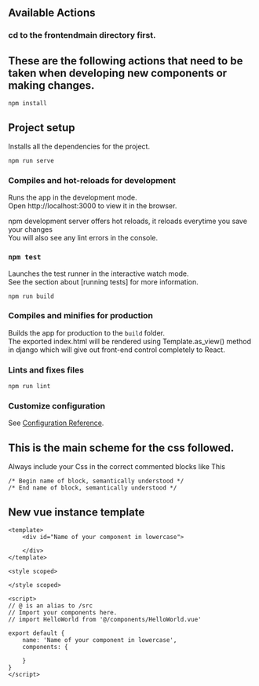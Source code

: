 ## Available Actions
### cd to the frontendmain directory first.

## These are the following actions that need to be taken when developing new components or making changes.

```
npm install
```
## Project setup
Installs all the dependencies for the project.

```
npm run serve
```
### Compiles and hot-reloads for development

Runs the app in the development mode.<br>
Open http://localhost:3000 to view it in the browser.

npm development server offers hot reloads, it reloads everytime you save your changes<br>
You will also see any lint errors in the console.

### `npm test`

Launches the test runner in the interactive watch mode.<br>
See the section about [running tests] for more information.


```
npm run build
```
### Compiles and minifies for production
Builds the app for production to the `build` folder.<br>
The exported index.html will be rendered using Template.as_view() method in django which will give out front-end control completely to React.

### Lints and fixes files
```
npm run lint
```

### Customize configuration
See [Configuration Reference](https://cli.vuejs.org/config/).


## This is the main scheme for the css followed.
Always include your Css in the correct commented blocks like This
```
/* Begin name of block, semantically understood */
/* End name of block, semantically understood */
```

## New vue instance template
```
<template>
	<div id="Name of your component in lowercase">
		
	</div>
</template>

<style scoped>

</style scoped>

<script>
// @ is an alias to /src
// Import your components here.
// import HelloWorld from '@/components/HelloWorld.vue'

export default {
	name: 'Name of your component in lowercase',
	components: {
		
	}
}
</script>

```